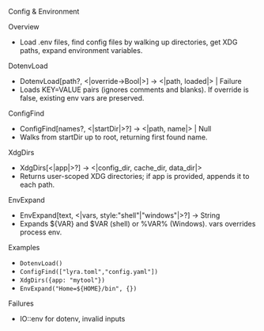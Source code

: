 Config & Environment

Overview
- Load .env files, find config files by walking up directories, get XDG paths, expand environment variables.

DotenvLoad
- DotenvLoad[path?, <|override->Bool|>] -> <|path, loaded|> | Failure
- Loads KEY=VALUE pairs (ignores comments and blanks). If override is false, existing env vars are preserved.

ConfigFind
- ConfigFind[names?, <|startDir|>?] -> <|path, name|> | Null
- Walks from startDir up to root, returning first found name.

XdgDirs
- XdgDirs[<|app|>?] -> <|config_dir, cache_dir, data_dir|>
- Returns user-scoped XDG directories; if app is provided, appends it to each path.

EnvExpand
- EnvExpand[text, <|vars, style:"shell"|"windows"|>?] -> String
- Expands ${VAR} and $VAR (shell) or %VAR% (Windows). vars overrides process env.

Examples
- `DotenvLoad()`
- `ConfigFind(["lyra.toml","config.yaml"])`
- `XdgDirs({app: "mytool"})`
- `EnvExpand("Home=${HOME}/bin", {})`

Failures
- IO::env for dotenv, invalid inputs
